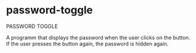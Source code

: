 # password-toggle

PASSWORD TOGGLE 

A programm that displays the password when the user clicks on the button. 
If the user presses the button again, the password is hidden again.
